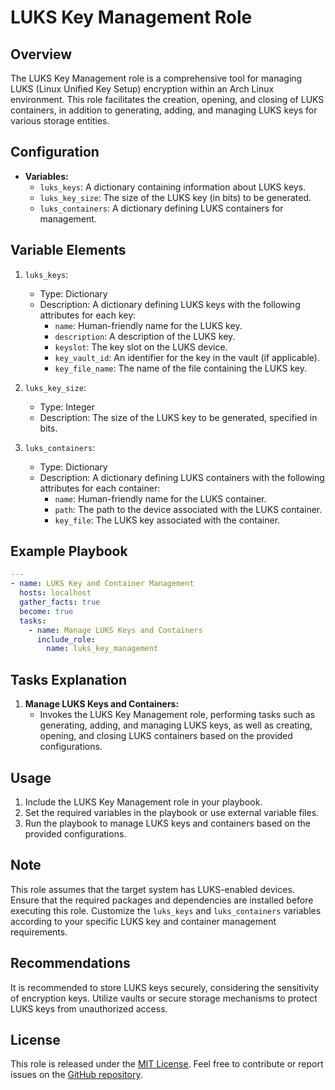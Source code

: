 # LUKS Key Management Role

## Overview

The LUKS Key Management role is a comprehensive tool for managing LUKS (Linux Unified Key Setup) encryption within an Arch Linux environment. This role facilitates the creation, opening, and closing of LUKS containers, in addition to generating, adding, and managing LUKS keys for various storage entities.

## Configuration

- **Variables:**
  - `luks_keys`: A dictionary containing information about LUKS keys.
  - `luks_key_size`: The size of the LUKS key (in bits) to be generated.
  - `luks_containers`: A dictionary defining LUKS containers for management.

## Variable Elements

1. `luks_keys`:
   - Type: Dictionary
   - Description: A dictionary defining LUKS keys with the following attributes for each key:
     - `name`: Human-friendly name for the LUKS key.
     - `description`: A description of the LUKS key.
     - `keyslot`: The key slot on the LUKS device.
     - `key_vault_id`: An identifier for the key in the vault (if applicable).
     - `key_file_name`: The name of the file containing the LUKS key.

2. `luks_key_size`:
   - Type: Integer
   - Description: The size of the LUKS key to be generated, specified in bits.

3. `luks_containers`:
   - Type: Dictionary
   - Description: A dictionary defining LUKS containers with the following attributes for each container:
     - `name`: Human-friendly name for the LUKS container.
     - `path`: The path to the device associated with the LUKS container.
     - `key_file`: The LUKS key associated with the container.

## Example Playbook

```yaml
---
- name: LUKS Key and Container Management
  hosts: localhost
  gather_facts: true
  become: true
  tasks:
    - name: Manage LUKS Keys and Containers
      include_role:
        name: luks_key_management
```

## Tasks Explanation

1. **Manage LUKS Keys and Containers:**
   - Invokes the LUKS Key Management role, performing tasks such as generating, adding, and managing LUKS keys, as well as creating, opening, and closing LUKS containers based on the provided configurations.

## Usage

1. Include the LUKS Key Management role in your playbook.
2. Set the required variables in the playbook or use external variable files.
3. Run the playbook to manage LUKS keys and containers based on the provided configurations.

## Note

This role assumes that the target system has LUKS-enabled devices. Ensure that the required packages and dependencies are installed before executing this role. Customize the `luks_keys` and `luks_containers` variables according to your specific LUKS key and container management requirements.

## Recommendations

It is recommended to store LUKS keys securely, considering the sensitivity of encryption keys. Utilize vaults or secure storage mechanisms to protect LUKS keys from unauthorized access.

## License

This role is released under the [MIT License](LICENSE). Feel free to contribute or report issues on the [GitHub repository](https://github.com/SuperPanda/orchestration-architect-ansible).

